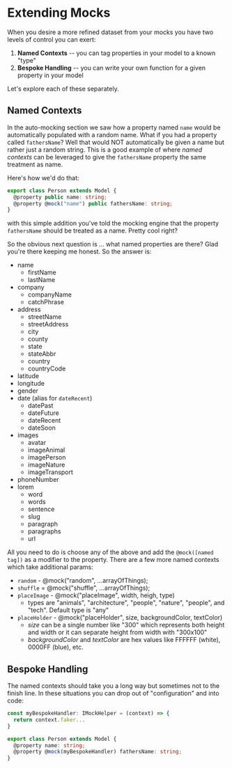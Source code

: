 # Extending Mocks

When you desire a more refined dataset from your mocks you have two levels of control you can exert:

1.  **Named Contexts** -- you can tag properties in your model to a known "type"
2.  **Bespoke Handling** -- you can write your own function for a given property in your model

Let's explore each of these separately.

## Named Contexts

In the auto-mocking section we saw how a property named `name` would be automatically populated with a random name. What if you had a property called `fathersName`? Well that would NOT automatically be given a name but rather just a random string. This is a good example of where _named contexts_ can be leveraged to give the `fathersName` property the same treatment as name.

Here's how we'd do that:
<!-- prettier-ignore-start -->
```typescript
export class Person extends Model {
  @property public name: string;
  @property @mock("name") public fathersName: string;
}
```
<!-- prettier-ignore-end -->
with this simple addition you've told the mocking engine that the property `fathersName` should be treated as a name. Pretty cool right?

So the obvious next question is ... what named properties are there? Glad you're there keeping me honest. So the answer is:

- name
  - firstName
  - lastName
- company
  - companyName
  - catchPhrase
- address
  - streetName
  - streetAddress
  - city
  - county
  - state
  - stateAbbr
  - country
  - countryCode
- latitude
- longitude
- gender
- date (alias for `dateRecent`)
  - datePast
  - dateFuture
  - dateRecent
  - dateSoon
- images
  - avatar
  - imageAnimal
  - imagePerson
  - imageNature
  - imageTransport
- phoneNumber
- lorem
  - word
  - words
  - sentence
  - slug
  - paragraph
  - paragraphs
  - url

All you need to do is choose any of the above and add the `@mock([named tag])` as a modifier to the property. There are a few more named contexts which take additional params:

- `random` - @mock("random", ...arrayOfThings);
- `shuffle` = @mock("shuffle", ...arrayOfThings);
- `placeImage` - @mock("placeImage", width, heigh, type)
  - types are "animals", "architecture", "people", "nature", "people", and "tech". Default type is "any"
- `placeHolder` - @mock("placeHolder", size, backgroundColor, textColor)
  - *size* can be a single number like "300" which represents both height and width or it can separate height from width with "300x100"
  - *backgroundColor* and *textColor* are hex values like FFFFFF (white), 0000FF (blue), etc.

## Bespoke Handling

The named contexts should take you a long way but sometimes not to the finish line. In these situations you can drop out of "configuration" and into code:

```typescript
const myBespokeHandler: IMockHelper = (context) => {
  return context.faker...
}

export class Person extends Model {
  @property name: string;
  @property @mock(myBespokeHandler) fathersName: string;
}
```
